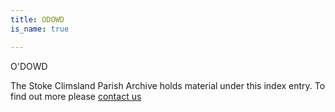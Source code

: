 ```yaml
---
title: ODOWD
is_name: true

---
```


O'DOWD


The Stoke Climsland Parish Archive holds material under this index entry. To find out more please [contact us](/contact/)
